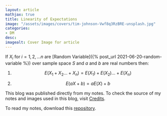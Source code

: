 ```yaml
---
layout: article
mathjax: true
title: Linearity of Expectations
image: "/assets/images/covers/tim-johnson-Vwf8q3RzBRE-unsplash.jpg"
categories:
- DM
desc:   
imagealt: Cover Image for article
---
```


If $X_i$ for $i=1, 2, \dots n$ are [Random Variable]({% post_url 2021-06-20-random-variable %}) over sample space $S$ and $a$ and $b$ are real numbers then:
































































































































































































































































































































































































1. $$E(X_1 + X_2 \dots + X_n) = E(X_1) + E(X_2) \dots + E(X_n)$$
































































































































































































































































































































































































2. $$E(aX + b) = a E(X) + b$$

































































































































































































































































































































































































This blog was published directly from my notes.
To check the source of my notes and images used in this blog, visit <a href="/credits.html" target="_blank">Credits</a>.

To read my notes, download this <a href="https://github.com/bovem/CS" target="blank">repository</a>.